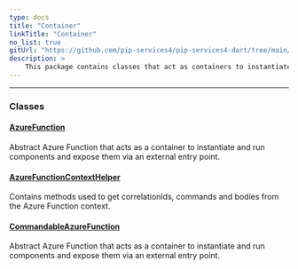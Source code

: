 ```yaml
---
type: docs
title: "Container"
linkTitle: "Container"
no_list: true
gitUrl: "https://github.com/pip-services4/pip-services4-dart/tree/main/pip-services4-azure-dart"
description: >
    This package contains classes that act as containers to instantiate and run components.
---
```

---

<div class="module-body"> 


### Classes

#### [AzureFunction](azure_function)
Abstract Azure Function that acts as a container to instantiate and run components and expose them via an external entry point.

#### [AzureFunctionContextHelper](azure_function_context_helper)
Contains methods used to get correlationIds, commands and bodies from the Azure Function context.


#### [CommandableAzureFunction](commandable_azure_function)
Abstract Azure Function that acts as a container to instantiate and run components and expose them via an external entry point.


</div>


